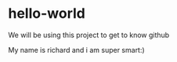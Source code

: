 # hello-world
We will be using this project to get to know github

My name is richard and i am super smart:)
